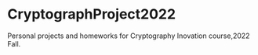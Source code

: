# CryptographProject2022
Personal projects and homeworks for Cryptography Inovation course,2022 Fall. 
